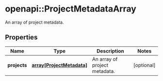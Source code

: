 # openapi::ProjectMetadataArray

An array of project metadata.

## Properties
Name | Type | Description | Notes
------------ | ------------- | ------------- | -------------
**projects** | [**array[ProjectMetadata]**](ProjectMetadata.md) | An array of project metadata. | [optional] 


